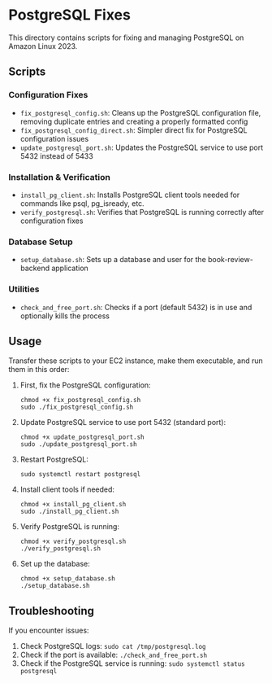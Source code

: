 # PostgreSQL Fixes

This directory contains scripts for fixing and managing PostgreSQL on Amazon Linux 2023.

## Scripts

### Configuration Fixes
- `fix_postgresql_config.sh`: Cleans up the PostgreSQL configuration file, removing duplicate entries and creating a properly formatted config
- `fix_postgresql_config_direct.sh`: Simpler direct fix for PostgreSQL configuration issues
- `update_postgresql_port.sh`: Updates the PostgreSQL service to use port 5432 instead of 5433

### Installation & Verification
- `install_pg_client.sh`: Installs PostgreSQL client tools needed for commands like psql, pg_isready, etc.
- `verify_postgresql.sh`: Verifies that PostgreSQL is running correctly after configuration fixes

### Database Setup
- `setup_database.sh`: Sets up a database and user for the book-review-backend application

### Utilities
- `check_and_free_port.sh`: Checks if a port (default 5432) is in use and optionally kills the process

## Usage

Transfer these scripts to your EC2 instance, make them executable, and run them in this order:

1. First, fix the PostgreSQL configuration:
   ```
   chmod +x fix_postgresql_config.sh
   sudo ./fix_postgresql_config.sh
   ```

2. Update PostgreSQL service to use port 5432 (standard port):
   ```
   chmod +x update_postgresql_port.sh
   sudo ./update_postgresql_port.sh
   ```

3. Restart PostgreSQL:
   ```
   sudo systemctl restart postgresql
   ```

3. Install client tools if needed:
   ```
   chmod +x install_pg_client.sh
   sudo ./install_pg_client.sh
   ```

4. Verify PostgreSQL is running:
   ```
   chmod +x verify_postgresql.sh
   ./verify_postgresql.sh
   ```

5. Set up the database:
   ```
   chmod +x setup_database.sh
   ./setup_database.sh
   ```

## Troubleshooting

If you encounter issues:

1. Check PostgreSQL logs: `sudo cat /tmp/postgresql.log`
2. Check if the port is available: `./check_and_free_port.sh`
3. Check if the PostgreSQL service is running: `sudo systemctl status postgresql`
